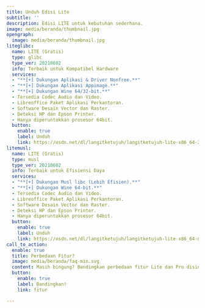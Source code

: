 ```yaml
---
title: Unduh Edisi Lite
subtitle: ''
description: Edisi LITE untuk kebutuhan sederhana.
image: media/beranda/thumbnail.jpg
opengraph:
  image: media/beranda/thumbnail.jpg
liteglibc:
  name: LITE (Gratis)
  type: glibc
  type_ver: 20210602
  info: Terbaik untuk Kompatibel Hardware
  services:
  - "**[+] Dukungan Aplikasi & Driver Nonfree.**"
  - "**[+] Dukungan Aplikasi Appimage.**"
  - "**[+] Dukungan Wine 64/32-bit.**"
  - Tersedia Codec Audio dan Video.
  - Libreoffice Paket Aplikasi Perkantoran.
  - Software Desain Vector dan Raster.
  - Deteksi HP dan Epson Printer.
  - Hanya diperuntukkan prosesor 64bit.
  button:
    enable: true
    label: Unduh
    link: https://osdn.net/dl/langitketujuh/langitketujuh-lite-x86_64-20210602-wehcpg7.iso
litemusl:
  name: LITE (Gratis)
  type: musl
  type_ver: 20210602
  info: Terbaik untuk Efisiensi Daya
  services:
  - "**[+] Dukungan Musl libc (Lebih Efisien).**"
  - "**[+] Dukungan Wine 64-bit.**"
  - Tersedia Codec Audio dan Video.
  - Libreoffice Paket Aplikasi Perkantoran.
  - Software Desain Vector dan Raster.
  - Deteksi HP dan Epson Printer.
  - Hanya diperuntukkan prosesor 64bit.
  button:
    enable: true
    label: Unduh
    link: https://osdn.net/dl/langitketujuh/langitketujuh-lite-x86_64-musl-20210602-xcic15k.iso
call_to_action:
  enable: true
  title: Perbedaan Fitur?
  image: media/beranda/faq-min.svg
  content: Masih bingung? Bandingkan perbedaan fitur Lite dan Pro disini.
  button:
    enable: true
    label: Bandingkan!
    link: fitur

---
```

